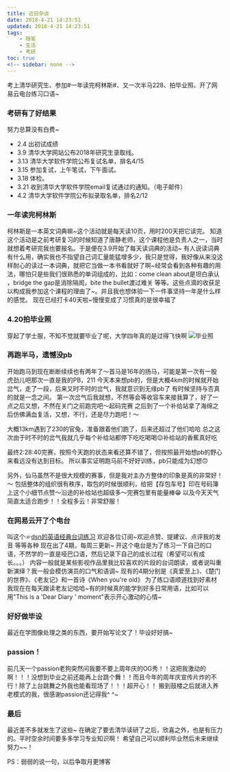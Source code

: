 ```yaml
---
title: 近日杂谈
date: 2018-4-21 14:23:51
updated: 2018-4-21 14:23:51
tags:
    - 随笔
    - 生活
    - 考研
toc: true
<!-- sidebar: none -->
---
```


考上清华研究生、参加#一年读完柯林斯#、又一次半马228、拍毕业照、开了网易云电台练习口语~

<!-- more -->
### 考研有了好结果
努力总算没有白费~
- 2.4  出初试成绩
- 3.9  清华大学网站公布2018年研究生录取线。
- 3.13 清华大学软件学院公布复试名单，排名4/15
- 3.15 参加复试，上午笔试，下午面试。
- 3.18 体检。
- 3.21 收到清华大学软件学院email复试通过的通知。（电子邮件）
- 4.2  清华大学软件学院公布拟录取名单，排名2/12

### 一年读完柯林斯
柯林斯是一本英文词典嘛~这个活动就是每天读10页，用时200天把它读完。
知道这个活动是之前考研复习的时候知道了唐静老师，这个课程他是负责人之一，当时就想着考研完我也要报名。于是便在3.9开始了每天读词典的活动~
有人说读词典有什么用，确实我也不指望自己词汇量能猛增多少，我只是觉得，我好像从来没这样耐心的读过一本词典，就把它当做一本书看就好了啊~经常会看到各种有趣的用法，哪怕只是些我们很熟悉的单词组成的，比如：come clean about是坦白承认 ​​​​，bridge the gap是消除隔阂，bite the bullet渡过难关 等等。这些点滴的收获足以构成我参加这个课程的理由了~。并且我也想体验一下一件事坚持一年是什么样的感觉。
现在已经打卡40天啦~慢慢变成了习惯真的是很幸福了

### 4.20拍毕业照
穿起了学士服，不知不觉就要毕业了呢，大学四年真的是过得飞快啊
![毕业照](/image/2018-4-21-summary/me.jpg)
### 再跑半马，遗憾没pb
开始跑马到现在断断续续也有两年了～首马是16年的扬马，可能是第一次有一股虎劲儿吧那次一直是我的PB，211
今天本来想pb的，但是大概4km的时候就开始岔气，走了一段，后来又时不时的岔气，我就意识到无缘pb了
有时候坚持与否真的就是一念之间。
第一次岔气后我就想，不然等会等收容车来接我算了，好了一点之后又想，不然在关门之前跑完吧～起码完赛
之后到了一个补给站拿了海绵之后仿佛满血复活，又想，不行，还是尽力跑吧！～

大概13km遇到了230的官兔，准备跟着他们跑了，后来还超过了他们哈哈
总之这次由于时不时的岔气我就几乎每个补给站都停下吃吃喝喝😌补给站的香蕉真好吃

最终2:28:40完赛，按照今天跑的状态来看还算不错了，但按照最开始想pb的野心来看远没有达到目标。
所以事实证明跑马前不好好训练，pb只能成为幻想🙃

另外，仙马虽然不是很大规模的赛事，但是我对主办方整体的印象是真的非常好！～
包括整体的组织很有秩序，取包的时候很顺利，给把【存包车号】印在号码簿上这个小细节点赞～沿途的补给站也超级多～完赛包里有能量棒😁
以及今天天气简直太适合跑步！！全程多云！非常舒服！
### 在网易云开了个电台
叫这个☞[dsn的英语经典台词练习](http://music.163.com/#/djradio?id=526854581)
欢迎各位订阅~欢迎点赞、提建议、点评我的发音 等等各种
现在出了4期，每周三更新~
开这个电台是为了练习一下自己的口语，不然学的一直是哑巴口语，然后记录下自己的成长过程（希望可以有成长。。。）
内容一般就是某些影视作品里我比较喜欢的片段的台词朗读，或者说叫重新演绎？我一般会模仿演员的口气和语调~
现有的4期分别是《真爱至上》、《楚门的世界》、《老友记》和一首诗《When you're old》
为了练口语顺道找到好素材我现在在每天跟读老友记哈哈~有的时候真的能学到好多日常用语，比如可以用"This is a 'Dear Diary ' moment"表示开心激动的心情~
### 好好做毕设
最近在学图像处理之类的东西，要开始写论文了！毕设好好搞~
### passion！
前几天一个passion老狗突然问我要不要上周年庆的OG秀！！这把我激动的啊！！！没想到毕业之前还能再上台跳个舞！！而且今年的周年庆宣传片炸的不行！除了上台跳舞之外我也能看现场了！！！超开心！！
搬到鼓楼之后就进入养老模式的我，很感谢passion还记得我^ ^~

### 最后
最近差不多就发生了这些~
在确定了要去清华读研了之后，欣喜之外，也是有压力的。平时空余时间要多多学习专业知识啊！
希望自己可以顺利毕业然后未来继续努力~~！

PS：弱弱的说一句，以后争取月更博客
